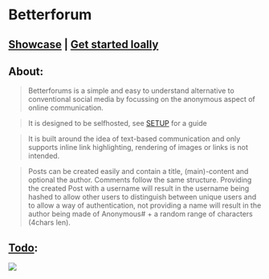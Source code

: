 # Betterforum


## [Showcase](https://betterforum.vercel.app/) | [Get started loally](https://github.com/xNaCly/betterforum/blob/master/SETUP.md)


## About:
> Betterforums is a simple and easy to understand alternative to conventional social media by focussing on the anonymous aspect of online communication.

> It is designed to be selfhosted, see [SETUP](https://github.com/xNaCly/betterforum/blob/master/SETUP.md) for a guide

> It is built around the idea of text-based communication and only supports inline link highlighting, rendering of images or links is not intended.

> Posts can be created easily and contain a title, (main)-content and optional the author. Comments follow the same structure. Providing the created Post with a username will result in the username being hashed to allow other users to distinguish between unique users and to allow a way of authentication, not providing a name will result in the author being made of Anonymous# + a random range of characters (4chars len).

## [Todo](https://github.com/xNaCly/betterforum/issues/1):
<img href="https://github.com/xNaCly/betterforum/issues/1" src="https://better-issues.herokuapp.com/render_issue?issue=https://github.com/xNaCly/betterforum/issues/1">
